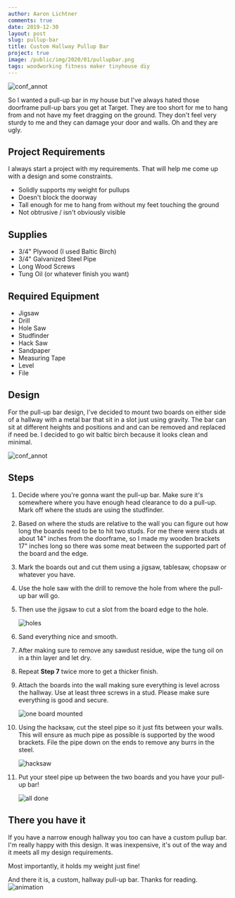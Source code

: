 ```yaml
---
author: Aaron Lichtner
comments: true
date: 2019-12-30
layout: post
slug: pullup-bar
title: Custom Hallway Pullup Bar
project: true
image: /public/img/2020/01/pullupbar.png
tags: woodworking fitness maker tinyhouse diy
---
```


![conf_annot](/public/img/2020/01/pullupbar.png)

So I wanted a pull-up bar in my house but I've always hated those doorframe pull-up bars you get at Target. They are too short for me to hang from and not have my feet dragging on the ground. They don't feel very sturdy to me and they can damage your door and walls. Oh and they are ugly. 

## Project Requirements

I always start a project with my requirements. That will help me come up with a design and some constraints.

- Solidly supports my weight for pullups
- Doesn't block the doorway
- Tall enough for me to hang from without my feet touching the ground
- Not obtrusive / isn't obviously visible

## Supplies

- 3/4" Plywood (I used Baltic Birch)
- 3/4" Galvanized Steel Pipe
- Long Wood Screws
- Tung Oil (or whatever finish you want)

## Required Equipment

- Jigsaw
- Drill
- Hole Saw
- Studfinder
- Hack Saw
- Sandpaper
- Measuring Tape
- Level
- File

## Design

For the pull-up bar design, I've decided to mount two boards on either side of a hallway with a metal bar that sit in a slot just using gravity. The bar can sit at different heights and positions and and can be removed and replaced if need be. I decided to go wit baltic birch because it looks clean and minimal. 

![conf_annot](/public/img/2020/01/pullup_plans.png)

## Steps

1. Decide where you're gonna want the pull-up bar. Make sure it's somewhere where you have enough head clearance to do a pull-up. Mark off where the studs are using the studfinder. 

2. Based on where the studs are relative to the wall you can figure out how long the boards need to be to hit two studs. For me there were studs at about 14" inches from the doorframe, so I made my wooden brackets 17" inches long so there was some meat between the supported part of the board and the edge. 

3. Mark the boards out and cut them using a jigsaw, tablesaw, chopsaw or whatever you have. 

4. Use the hole saw with the drill to remove the hole from where the pull-up bar will go. 

5. Then use the jigsaw to cut a slot from the board edge to the hole.

    ![holes](/public/img/2020/01/holes.jpg)

6. Sand everything nice and smooth.

7. After making sure to remove any sawdust residue, wipe the tung oil on in a thin layer and let dry. 

8. Repeat **Step 7** twice more to get a thicker finish. 

9. Attach the boards into the wall making sure everything is level across the hallway. Use at least three screws in a stud. Please make sure everything is good and secure.

    ![one board mounted](/public/img/2020/01/onebracketmounted.jpg)


10. Using the hacksaw, cut the steel pipe so it just fits between your walls. This will ensure as much pipe as possible is supported by the wood brackets. File the pipe down on the ends to remove any burrs in the steel. 

    ![hacksaw](/public/img/2020/01/hacksaw.jpg)

11. Put your steel pipe up between the two boards and you have your pull-up bar! 

    ![all done](/public/img/2020/01/pullupbar_on_wall.jpg)


## There you have it

If you have a narrow enough hallway you too can have a custom pullup bar. I'm really happy with this design. It was inexpensive, it's out of the way and it meets all my design requirements. 

Most importantly, it holds my weight just fine!

And there it is, a custom, hallway pull-up bar. Thanks for reading. 
![animation](/public/img/2020/01/pullup.gif)
